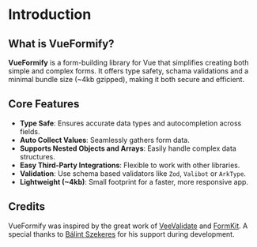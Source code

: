 # Introduction

## What is VueFormify?

<strong>VueFormify</strong> is a form-building library for Vue that simplifies creating both simple and complex forms. It offers type safety, schama validations and a minimal bundle size (~4kb gzipped), making it both secure and efficient.

## Core Features

- <strong>Type Safe</strong>: Ensures accurate data types and autocompletion across fields.
- <strong>Auto Collect Values</strong>: Seamlessly gathers form data.
- <strong>Supports Nested Objects and Arrays</strong>: Easily handle complex data structures. 
- <strong>Easy Third-Party Integrations</strong>: Flexible to work with other libraries.
- <strong>Validation</strong>: Use schema based validators like `Zod`, `Valibot` or `ArkType`.
- <strong>Lightweight (~4kb)</strong>: Small footprint for a faster, more responsive app. 

## Credits

VueFormify was inspired by the great work of <a href="https://vee-validate.logaretm.com/v4/" target="_blank">VeeValidate</a> and <a href="https://formkit.com/" target="_blank">FormKit</a>. A special thanks to <a href="https://b4lint.hu" target="_blank">Bálint Szekeres</a> for his support during development.
